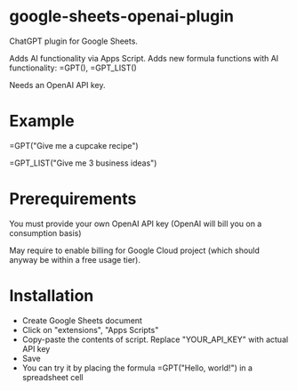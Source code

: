 # google-sheets-openai-plugin

ChatGPT plugin for Google Sheets. 

Adds AI functionality via Apps Script. Adds new formula functions with AI functionality: =GPT(), =GPT_LIST()

Needs an OpenAI API key.

# Example

=GPT("Give me a cupcake recipe")

=GPT_LIST("Give me 3 business ideas")

# Prerequirements

You must provide your own OpenAI API key (OpenAI will bill you on a consumption basis)

May require to enable billing for Google Cloud project (which should anyway be within a free usage tier).

# Installation

  - Create Google Sheets document
  - Click on "extensions", "Apps Scripts"
  - Copy-paste the contents of script. Replace "YOUR_API_KEY" with actual API key
  - Save
  - You can try it by placing the formula =GPT("Hello, world!") in a spreadsheet cell
